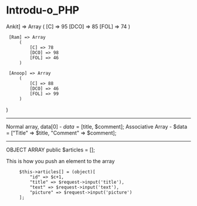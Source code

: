 # Introdu-o_PHP


Ankit] => Array
         (
             [C] => 95
             [DCO] => 85
             [FOL] => 74
         )

     [Ram] => Array
         (
             [C] => 78
             [DCO] => 98
             [FOL] => 46
         )

     [Anoop] => Array
         (
             [C] => 88
             [DCO] => 46
             [FOL] => 99
         )

)

--------------
Normal array, data[0] - $data = [$title, $comment];
Associative Array - $data = ["Title" => $title, "Comment" => $comment];


----------------
OBJECT ARRAY
public $articles = [];

This is how you push an element to the array

         $this->articles[] = (object)[
             "id" => $c+1,
             "title" => $request->input('title'),
             "text" => $request->input('text'),
             "picture" => $request->input('picture')
         ];
